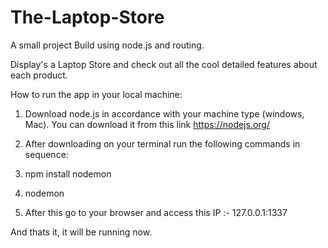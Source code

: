 # The-Laptop-Store

A small project Build using node.js and routing. 

Display's a Laptop Store and check out all the cool detailed features about each product.

How to run the app in your local machine:

1. Download node.js in accordance with your machine type (windows, Mac). You can download it from this link https://nodejs.org/

2. After downloading on your terminal run the following commands in sequence:

1. npm install nodemon

2. nodemon

3. After this go to your browser and access this IP :- 127.0.0.1:1337

And thats it, it will be running now.
